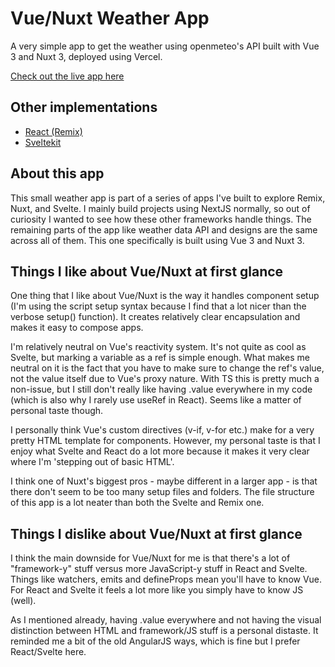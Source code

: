 # Vue/Nuxt Weather App

A very simple app to get the weather using openmeteo's API built with Vue 3 and Nuxt 3, deployed using Vercel.

[Check out the live app here](https://nuxt-weather-app-zeta.vercel.app/)

## Other implementations

- [React (Remix)](https://github.com/dominikjessen/remix-weather-app)
- [Sveltekit](https://github.com/dominikjessen/svelte-weather-app)

## About this app

This small weather app is part of a series of apps I've built to explore Remix, Nuxt, and Svelte. I mainly build projects using NextJS normally, so out of curiosity I wanted to see how these other frameworks handle things. The remaining parts of the app like weather data API and designs are the same across all of them. This one specifically is built using Vue 3 and Nuxt 3.

## Things I like about Vue/Nuxt at first glance

One thing that I like about Vue/Nuxt is the way it handles component setup (I'm using the script setup syntax because I find that a lot nicer than the verbose setup() function). It creates relatively clear encapsulation and makes it easy to compose apps.

I'm relatively neutral on Vue's reactivity system. It's not quite as cool as Svelte, but marking a variable as a ref is simple enough. What makes me neutral on it is the fact that you have to make sure to change the ref's value, not the value itself due to Vue's proxy nature. With TS this is pretty much a non-issue, but I still don't really like having .value everywhere in my code (which is also why I rarely use useRef in React). Seems like a matter of personal taste though.

I personally think Vue's custom directives (v-if, v-for etc.) make for a very pretty HTML template for components. However, my personal taste is that I enjoy what Svelte and React do a lot more because it makes it very clear where I'm 'stepping out of basic HTML'.

I think one of Nuxt's biggest pros - maybe different in a larger app - is that there don't seem to be too many setup files and folders. The file structure of this app is a lot neater than both the Svelte and Remix one.

## Things I dislike about Vue/Nuxt at first glance

I think the main downside for Vue/Nuxt for me is that there's a lot of "framework-y" stuff versus more JavaScript-y stuff in React and Svelte. Things like watchers, emits and defineProps mean you'll have to know Vue. For React and Svelte it feels a lot more like you simply have to know JS (well).

As I mentioned already, having .value everywhere and not having the visual distinction between HTML and framework/JS stuff is a personal distaste. It reminded me a bit of the old AngularJS ways, which is fine but I prefer React/Svelte here.
